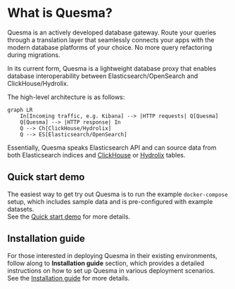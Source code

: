 # What is Quesma?

Quesma is an actively developed database gateway. Route your queries through a translation layer that seamlessly connects your apps with the modern database platforms of your choice. No more query refactoring during migrations.

In its current form, Quesma is a lightweight database proxy that enables database interoperability between Elasticsearch/OpenSearch and ClickHouse/Hydrolix.


The high-level architecture is as follows:
```mermaid
graph LR
    In[Incoming traffic, e.g. Kibana] --> |HTTP requests| Q[Quesma]
    Q[Quesma] --> |HTTP response| In 
    Q --> Ch[ClickHouse/Hydrolix]
    Q --> ES[Elasticsearch/OpenSearch]
```

Essentially, Quesma speaks Elasticsearch API and can source data from both Elasticsearch indices and [ClickHouse](https://clickhouse.com) or [Hydrolix](https://hydrolix.io) tables.

## Quick start demo

The easiest way to get try out Quesma is to run the example `docker-compose` setup, which includes sample data and is pre-configured with example datasets. 
\
See the [Quick start demo](./quick-start.md) for more details.

## Installation guide

For those interested in deploying Quesma in their existing environments, follow along to **Installation guide** section, which  provides a detailed instructions on how to set up Quesma in various deployment scenarios.
\
See the [Installation guide](./installation.md) for more details.
